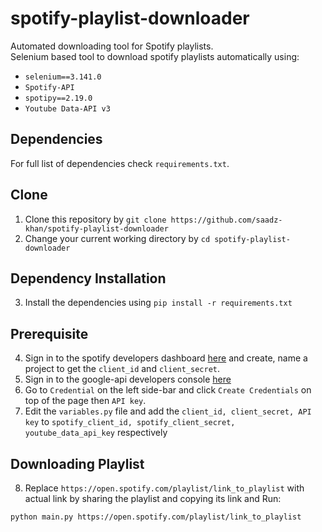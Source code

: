 # spotify-playlist-downloader
Automated downloading tool for Spotify playlists.  
Selenium based tool to download spotify playlists automatically using: 
- `selenium==3.141.0`
- `Spotify-API`
- `spotipy==2.19.0`
- `Youtube Data-API v3`

## Dependencies 
For full list of dependencies check `requirements.txt`.  

## Clone
1. Clone this repository by `git clone https://github.com/saadz-khan/spotify-playlist-downloader`  
2.  Change your current working directory by `cd spotify-playlist-downloader`

## Dependency Installation
3. Install the dependencies using `pip install -r requirements.txt`  

## Prerequisite
4. Sign in to the spotify developers dashboard [here](https://developer.spotify.com/dashboard/login) and create, name a project to get the `client_id` and `client_secret`.
5. Sign in to the google-api developers console [here](https://console.cloud.google.com/apis)
6. Go to `Credential` on the left side-bar and click `Create Credentials` on top of the page then `API key`.
7. Edit the `variables.py` file and add the `client_id, client_secret, API key` to `spotify_client_id, spotify_client_secret, youtube_data_api_key` respectively

## Downloading Playlist
8. Replace `https://open.spotify.com/playlist/link_to_playlist` with actual link by sharing the playlist and copying its link and Run:  
```
python main.py https://open.spotify.com/playlist/link_to_playlist

```
